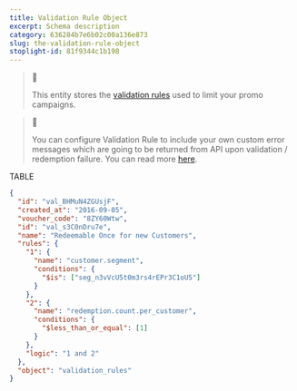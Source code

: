 ```yaml
---
title: Validation Rule Object
excerpt: Schema description
category: 636284b7e6b02c00a136e873
slug: the-validation-rule-object
stoplight-id: 81f9344c1b198
---
```


> :blue_book:
> 
> This entity stores the [validation rules](doc:validation-rules) used to limit your promo campaigns.

> :blue_book:
>
> You can configure Validation Rule to include your own custom error messages which are going to be returned from API upon validation / redemption failure. You can read more [here](https://docs.voucherify.io/reference/errors#section-custom-error-messages-with-validation-rules).

TABLE

```json Example Response
{
  "id": "val_BHMuN4ZGUsjF",
  "created_at": "2016-09-05",
  "voucher_code": "8ZY60Wtw",
  "id": "val_s3C0nDru7e",
  "name": "Redeemable Once for new Customers",
  "rules": {
    "1": {
      "name": "customer.segment",
      "conditions": {
        "$is": ["seg_n3vVcU5t0m3rs4rEPr3C1oU5"]
      }
    },
    "2": {
      "name": "redemption.count.per_customer",
      "conditions": {
        "$less_than_or_equal": [1]
      }
    },
    "logic": "1 and 2"
  },
  "object": "validation_rules"
}
```